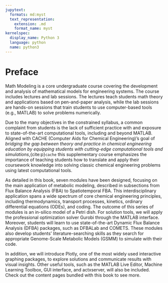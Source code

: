```yaml
---
jupytext:
  formats: md:myst
  text_representation:
    extension: .md
    format_name: myst
kernelspec:
  display_name: Python 3
  language: python
  name: python3
---
```


# Preface

Math Modeling is a core undergraduate course covering the development and analysis of mathematical models for engineering systems. The course includes lectures and lab sessions. The lectures teach students math theory and applications based on pen-and-paper analysis, while the lab sessions are hands-on sessions that train students to use computer-based tools (e.g., MATLAB) to solve problems numerically.

Due to the many objectives in the constrained syllabus, a common complaint from students is the lack of sufficient practice with and exposure to state-of-the-art computational tools, including and beyond MATLAB. Aligned with CACHE (Computer Aids for Chemical Engineering)’s goal of *bridging the gap between theory and practice in chemical engineering education by equipping students with cutting-edge computational tools and simulations*,{cite:p}`cache` this supplementary course emphasizes the importance of teaching students how to translate and apply their coursework knowledge into solving classic chemical engineering problems using latest computational tools.

As detailed in this book, seven modules have been designed, focusing on the main application of metabolic modeling, described in subsections from Flux Balance Analysis (FBA) to Spatiotemporal FBA. This interdisciplinary application spans a wide spectrum of core chemical engineering principles, including thermodynamics, transport processes, kinetics, ordinary differential equations (ODEs), and coding. The outcome of this series of modules is an in-silico model of a Petri dish. For solution tools, we will apply the professional optimization solver Gurobi through the MATLAB interface. Moreover, students will learn to use state-of-the-art Dynamic Flux Balance Analysis (DFBA) packages, such as DFBALab and COMETS. These modules also develop students’ literature-searching skills as they search for appropriate Genome-Scale Metabolic Models (GSMM) to simulate with their code.

In addition, we will introduce Plotly, one of the most widely used interactive graphing packages, to explore solutions and communicate results with visual insights. Other useful tools, such as the MATLAB Live Editor, Machine Learning Toolbox, GUI interface, and actxserver, will also be included. Check out the content pages bundled with this book to see more.

```{tableofcontents}

```

